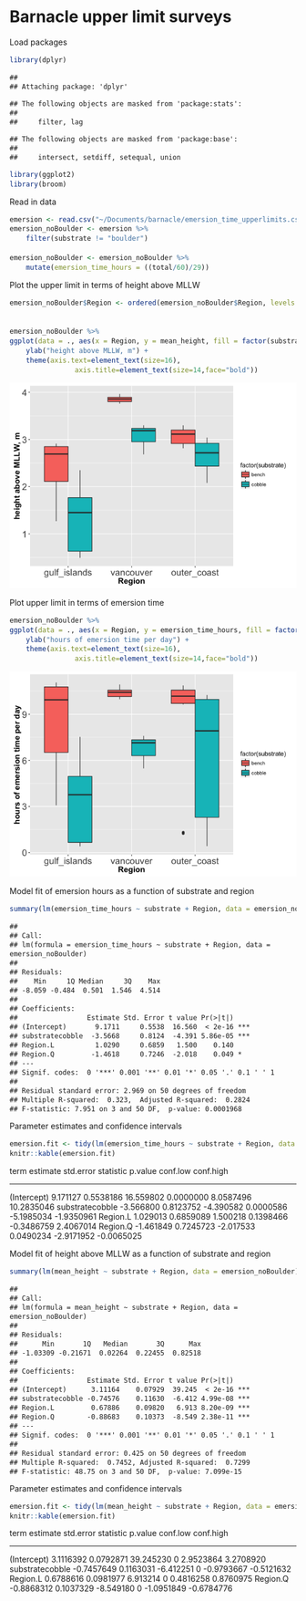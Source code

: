 # Barnacle upper limit surveys


Load packages

```r
library(dplyr)
```

```
## 
## Attaching package: 'dplyr'
```

```
## The following objects are masked from 'package:stats':
## 
##     filter, lag
```

```
## The following objects are masked from 'package:base':
## 
##     intersect, setdiff, setequal, union
```

```r
library(ggplot2)
library(broom)
```


Read in data

```r
emersion <- read.csv("~/Documents/barnacle/emersion_time_upperlimits.csv")
emersion_noBoulder <- emersion %>% 
	filter(substrate != "boulder")

emersion_noBoulder <- emersion_noBoulder %>% 
	mutate(emersion_time_hours = ((total/60)/29))
```


Plot the upper limit in terms of height above MLLW

```r
emersion_noBoulder$Region <- ordered(emersion_noBoulder$Region, levels = c("gulf_islands", "vancouver", "outer_coast"))


emersion_noBoulder %>% 
ggplot(data = ., aes(x = Region, y = mean_height, fill = factor(substrate))) + geom_boxplot() + 
	ylab("height above MLLW, m") +
	theme(axis.text=element_text(size=16),
				axis.title=element_text(size=14,face="bold"))
```

![](03_analysis_figures_files/figure-html/unnamed-chunk-3-1.png)<!-- -->

Plot upper limit in terms of emersion time

```r
emersion_noBoulder %>% 
ggplot(data = ., aes(x = Region, y = emersion_time_hours, fill = factor(substrate))) + geom_boxplot() + 
	ylab("hours of emersion time per day") +
	theme(axis.text=element_text(size=16),
				axis.title=element_text(size=14,face="bold"))
```

![](03_analysis_figures_files/figure-html/unnamed-chunk-4-1.png)<!-- -->

Model fit of emersion hours as a function of substrate and region

```r
summary(lm(emersion_time_hours ~ substrate + Region, data = emersion_noBoulder))
```

```
## 
## Call:
## lm(formula = emersion_time_hours ~ substrate + Region, data = emersion_noBoulder)
## 
## Residuals:
##    Min     1Q Median     3Q    Max 
## -8.059 -0.484  0.501  1.546  4.514 
## 
## Coefficients:
##                 Estimate Std. Error t value Pr(>|t|)    
## (Intercept)       9.1711     0.5538  16.560  < 2e-16 ***
## substratecobble  -3.5668     0.8124  -4.391 5.86e-05 ***
## Region.L          1.0290     0.6859   1.500    0.140    
## Region.Q         -1.4618     0.7246  -2.018    0.049 *  
## ---
## Signif. codes:  0 '***' 0.001 '**' 0.01 '*' 0.05 '.' 0.1 ' ' 1
## 
## Residual standard error: 2.969 on 50 degrees of freedom
## Multiple R-squared:  0.323,	Adjusted R-squared:  0.2824 
## F-statistic: 7.951 on 3 and 50 DF,  p-value: 0.0001968
```

Parameter estimates and confidence intervals

```r
emersion.fit <- tidy(lm(emersion_time_hours ~ substrate + Region, data = emersion_noBoulder), conf.int = TRUE)
knitr::kable(emersion.fit)
```



term                estimate   std.error   statistic     p.value     conf.low    conf.high
----------------  ----------  ----------  ----------  ----------  -----------  -----------
(Intercept)         9.171127   0.5538186   16.559802   0.0000000    8.0587496   10.2835046
substratecobble    -3.566800   0.8123752   -4.390582   0.0000586   -5.1985034   -1.9350961
Region.L            1.029013   0.6859089    1.500218   0.1398466   -0.3486759    2.4067014
Region.Q           -1.461849   0.7245723   -2.017533   0.0490234   -2.9171952   -0.0065025

Model fit of height above MLLW as a function of substrate and region

```r
summary(lm(mean_height ~ substrate + Region, data = emersion_noBoulder))
```

```
## 
## Call:
## lm(formula = mean_height ~ substrate + Region, data = emersion_noBoulder)
## 
## Residuals:
##      Min       1Q   Median       3Q      Max 
## -1.03309 -0.21671  0.02264  0.22455  0.82518 
## 
## Coefficients:
##                 Estimate Std. Error t value Pr(>|t|)    
## (Intercept)      3.11164    0.07929  39.245  < 2e-16 ***
## substratecobble -0.74576    0.11630  -6.412 4.99e-08 ***
## Region.L         0.67886    0.09820   6.913 8.20e-09 ***
## Region.Q        -0.88683    0.10373  -8.549 2.38e-11 ***
## ---
## Signif. codes:  0 '***' 0.001 '**' 0.01 '*' 0.05 '.' 0.1 ' ' 1
## 
## Residual standard error: 0.425 on 50 degrees of freedom
## Multiple R-squared:  0.7452,	Adjusted R-squared:  0.7299 
## F-statistic: 48.75 on 3 and 50 DF,  p-value: 7.099e-15
```

Parameter estimates and confidence intervals

```r
emersion.fit <- tidy(lm(mean_height ~ substrate + Region, data = emersion_noBoulder), conf.int = TRUE)
knitr::kable(emersion.fit)
```



term                 estimate   std.error   statistic   p.value     conf.low    conf.high
----------------  -----------  ----------  ----------  --------  -----------  -----------
(Intercept)         3.1116392   0.0792871   39.245230         0    2.9523864    3.2708920
substratecobble    -0.7457649   0.1163031   -6.412251         0   -0.9793667   -0.5121632
Region.L            0.6788616   0.0981977    6.913214         0    0.4816258    0.8760975
Region.Q           -0.8868312   0.1037329   -8.549180         0   -1.0951849   -0.6784776


